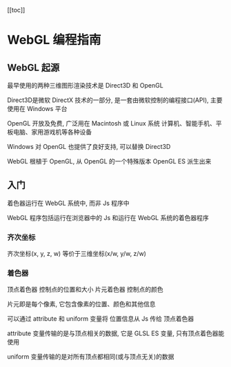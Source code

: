 [[toc]]

# WebGL 编程指南

## WebGL 起源

最早使用的两种三维图形渲染技术是 Direct3D 和 OpenGL

Direct3D是微软 DirectX 技术的一部分, 是一套由微软控制的编程接口(API), 主要使用在 Windows 平台

OpenGL 开放及免费, 广泛用在 Macintosh 或 Linux 系统 计算机、智能手机、平板电脑、家用游戏机等各种设备

Windows 对 OpenGL 也提供了良好支持, 可以替换 Direct3D

WebGL 根植于 OpenGL, 从 OpenGL 的一个特殊版本 OpenGL ES 派生出来

## 入门

着色器运行在 WebGL 系统中, 而非 Js 程序中

WebGL 程序包括运行在浏览器中的 Js 和运行在 WebGL 系统的着色器程序

### 齐次坐标

齐次坐标(x, y, z, w) 等价于三维坐标(x/w, y/w, z/w)

### 着色器

顶点着色器 控制点的位置和大小
片元着色器 控制点的颜色

片元即是每个像素, 它包含像素的位置、颜色和其他信息

可以通过 attribute 和 uniform 变量将 位置信息从 Js 传给 顶点着色器

attribute 变量传输的是与顶点相关的数据, 它是 GLSL ES 变量, 只有顶点着色器能使用

uniform 变量传输的是对所有顶点都相同(或与顶点无关)的数据
